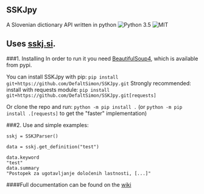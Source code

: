 ## SSKJpy
A Slovenian dictionary API written in python
![Python 3.5](https://img.shields.io/badge/python-3.2%2C%203.3%2C%203.4%2C%203.5-blue.svg)
![MIT](https://img.shields.io/badge/license-MIT-yellow.svg)

Uses [sskj.si](http://sskj.si).
---
###1. Installing
In order to run it you need [BeautifulSoup4](https://pypi.python.org/pypi/beautifulsoup4), which is available from pypi.


You can install SSKJpy with pip:
`pip install git+https://github.com/DefaltSimon/SSKJpy.git`
Strongly recommended: install with requests module:
`pip install git+https://github.com/DefaltSimon/SSKJpy.git[requests]`


Or clone the repo and run:
  `python -m pip install .` (or `python -m pip install .[requests]` to get the "faster" implementation)

###2. Use and simple examples:
```
sskj = SSKJParser()

data = sskj.get_definition("test")

data.keyword
"test"
data.summary
"Postopek za ugotavljanje določenih lastnosti, [...]"
```

####Full documentation can be found on the [wiki](https://github.com/DefaltSimon/SSKJpy/wiki)

